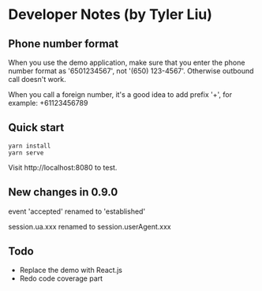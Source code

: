 # Developer Notes (by Tyler Liu)

## Phone number format

When you use the demo application, make sure that you enter the phone number format as '6501234567', not '(650) 123-4567'.
Otherwise outbound call doesn't work.

When you call a foreign number, it's a good idea to add prefix '+', for example: +61123456789


## Quick start

```
yarn install
yarn serve
```

Visit http://localhost:8080 to test.


## New changes in 0.9.0

event 'accepted' renamed to 'established'

session.ua.xxx renamed to session.userAgent.xxx


## Todo

- Replace the demo with React.js
- Redo code coverage part
